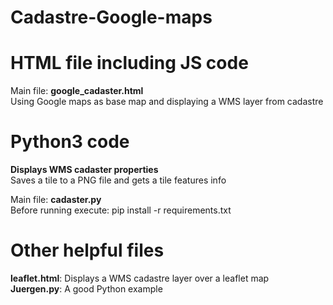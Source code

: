 # Cadastre-Google-maps

# HTML file including JS code
Main file: <b>google_cadaster.html</b><br/>
Using Google maps as base map and displaying a WMS layer from cadastre

# Python3 code
<b>Displays WMS cadaster properties</b><br/>
Saves a tile to a PNG file and gets a tile features info

Main file: <b>cadaster.py</b><br/>
Before running execute: pip install -r requirements.txt

# Other helpful files
<b>leaflet.html</b>: Displays a WMS cadastre layer over a leaflet map<br/>
<b>Juergen.py</b>: A good Python example
